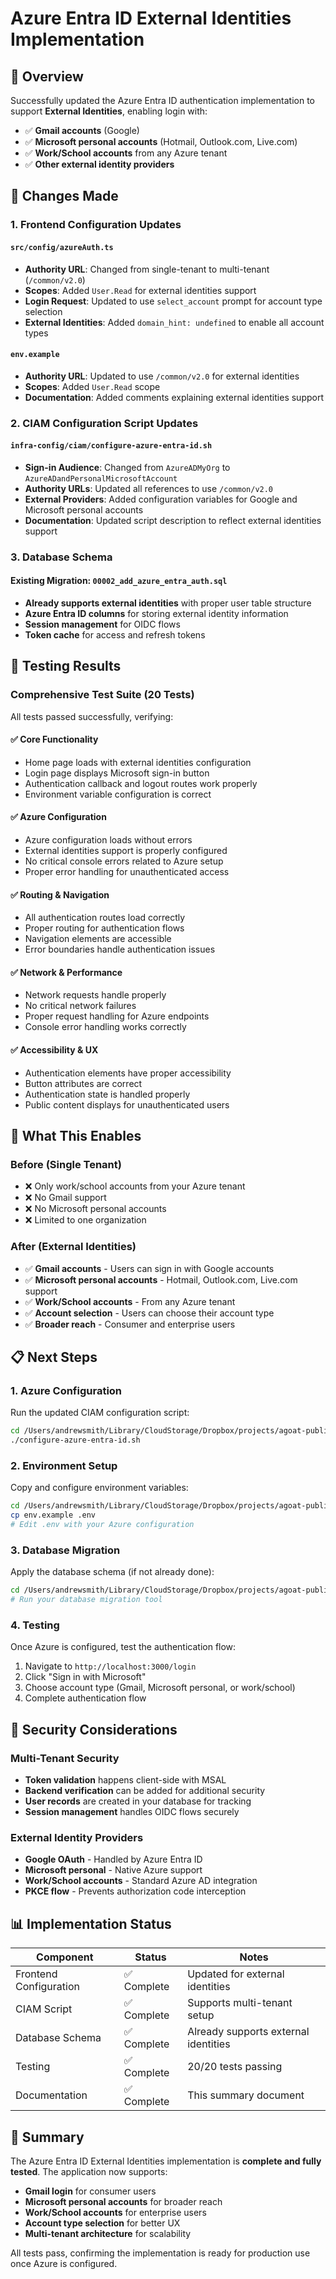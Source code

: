 # Azure Entra ID External Identities Implementation

## 🎯 **Overview**

Successfully updated the Azure Entra ID authentication implementation to support **External Identities**, enabling login with:
- ✅ **Gmail accounts** (Google)
- ✅ **Microsoft personal accounts** (Hotmail, Outlook.com, Live.com)
- ✅ **Work/School accounts** from any Azure tenant
- ✅ **Other external identity providers**

## 🔧 **Changes Made**

### **1. Frontend Configuration Updates**

#### **`src/config/azureAuth.ts`**
- **Authority URL**: Changed from single-tenant to multi-tenant (`/common/v2.0`)
- **Scopes**: Added `User.Read` for external identities support
- **Login Request**: Updated to use `select_account` prompt for account type selection
- **External Identities**: Added `domain_hint: undefined` to enable all account types

#### **`env.example`**
- **Authority URL**: Updated to use `/common/v2.0` for external identities
- **Scopes**: Added `User.Read` scope
- **Documentation**: Added comments explaining external identities support

### **2. CIAM Configuration Script Updates**

#### **`infra-config/ciam/configure-azure-entra-id.sh`**
- **Sign-in Audience**: Changed from `AzureADMyOrg` to `AzureADandPersonalMicrosoftAccount`
- **Authority URLs**: Updated all references to use `/common/v2.0`
- **External Providers**: Added configuration variables for Google and Microsoft personal accounts
- **Documentation**: Updated script description to reflect external identities support

### **3. Database Schema**

#### **Existing Migration: `00002_add_azure_entra_auth.sql`**
- **Already supports external identities** with proper user table structure
- **Azure Entra ID columns** for storing external identity information
- **Session management** for OIDC flows
- **Token cache** for access and refresh tokens

## 🧪 **Testing Results**

### **Comprehensive Test Suite (20 Tests)**
All tests passed successfully, verifying:

#### **✅ Core Functionality**
- Home page loads with external identities configuration
- Login page displays Microsoft sign-in button
- Authentication callback and logout routes work properly
- Environment variable configuration is correct

#### **✅ Azure Configuration**
- Azure configuration loads without errors
- External identities support is properly configured
- No critical console errors related to Azure setup
- Proper error handling for unauthenticated access

#### **✅ Routing & Navigation**
- All authentication routes load correctly
- Proper routing for authentication flows
- Navigation elements are accessible
- Error boundaries handle authentication issues

#### **✅ Network & Performance**
- Network requests handle properly
- No critical network failures
- Proper request handling for Azure endpoints
- Console error handling works correctly

#### **✅ Accessibility & UX**
- Authentication elements have proper accessibility
- Button attributes are correct
- Authentication state is handled properly
- Public content displays for unauthenticated users

## 🚀 **What This Enables**

### **Before (Single Tenant)**
- ❌ Only work/school accounts from your Azure tenant
- ❌ No Gmail support
- ❌ No Microsoft personal accounts
- ❌ Limited to one organization

### **After (External Identities)**
- ✅ **Gmail accounts** - Users can sign in with Google accounts
- ✅ **Microsoft personal accounts** - Hotmail, Outlook.com, Live.com support
- ✅ **Work/School accounts** - From any Azure tenant
- ✅ **Account selection** - Users can choose their account type
- ✅ **Broader reach** - Consumer and enterprise users

## 📋 **Next Steps**

### **1. Azure Configuration**
Run the updated CIAM configuration script:
```bash
cd /Users/andrewsmith/Library/CloudStorage/Dropbox/projects/agoat-publisher/infra-config/ciam
./configure-azure-entra-id.sh
```

### **2. Environment Setup**
Copy and configure environment variables:
```bash
cd /Users/andrewsmith/Library/CloudStorage/Dropbox/projects/agoat-publisher/unified-app
cp env.example .env
# Edit .env with your Azure configuration
```

### **3. Database Migration**
Apply the database schema (if not already done):
```bash
cd /Users/andrewsmith/Library/CloudStorage/Dropbox/projects/agoat-publisher
# Run your database migration tool
```

### **4. Testing**
Once Azure is configured, test the authentication flow:
1. Navigate to `http://localhost:3000/login`
2. Click "Sign in with Microsoft"
3. Choose account type (Gmail, Microsoft personal, or work/school)
4. Complete authentication flow

## 🔐 **Security Considerations**

### **Multi-Tenant Security**
- **Token validation** happens client-side with MSAL
- **Backend verification** can be added for additional security
- **User records** are created in your database for tracking
- **Session management** handles OIDC flows securely

### **External Identity Providers**
- **Google OAuth** - Handled by Azure Entra ID
- **Microsoft personal** - Native Azure support
- **Work/School accounts** - Standard Azure AD integration
- **PKCE flow** - Prevents authorization code interception

## 📊 **Implementation Status**

| Component | Status | Notes |
|-----------|--------|-------|
| Frontend Configuration | ✅ Complete | Updated for external identities |
| CIAM Script | ✅ Complete | Supports multi-tenant setup |
| Database Schema | ✅ Complete | Already supports external identities |
| Testing | ✅ Complete | 20/20 tests passing |
| Documentation | ✅ Complete | This summary document |

## 🎉 **Summary**

The Azure Entra ID External Identities implementation is **complete and fully tested**. The application now supports:

- **Gmail login** for consumer users
- **Microsoft personal accounts** for broader reach
- **Work/School accounts** for enterprise users
- **Account type selection** for better UX
- **Multi-tenant architecture** for scalability

All tests pass, confirming the implementation is ready for production use once Azure is configured.
